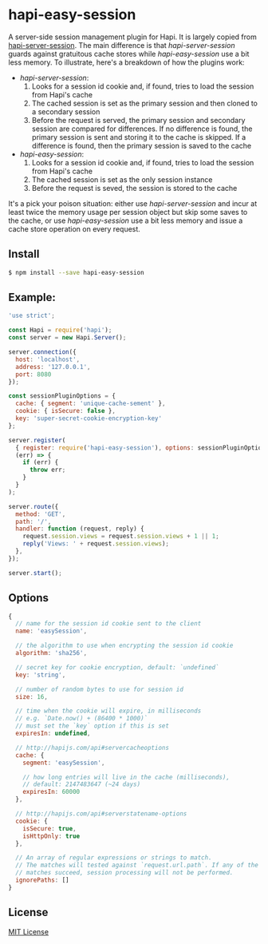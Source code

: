 # hapi-easy-session

A server-side session management plugin for Hapi. It is largely copied from
[hapi-server-session](https://github.com/btmorex/hapi-server-session). The main
difference is that *hapi-server-session* guards against gratuitous cache stores
while *hapi-easy-session* use a bit less memory. To illustrate, here's a
breakdown of how the plugins work:

+ *hapi-server-session*:
    1. Looks for a session id cookie and, if found, tries to load the session
       from Hapi's cache
    2. The cached session is set as the primary session and then cloned to a
       secondary session
    3. Before the request is served, the primary session and secondary session
       are compared for differences. If no difference is found, the primary
       session is sent and storing it to the cache is skipped. If a difference
       is found, then the primary session is saved to the cache
+ *hapi-easy-session*:
    1. Looks for a session id cookie and, if found, tries to load the session
       from Hapi's cache
    2. The cached session is set as the only session instance
    3. Before the request is seved, the session is stored to the cache

It's a pick your poison situation: either use *hapi-server-session* and incur
at least twice the memory usage per session object but skip some saves to the
cache, or use *hapi-easy-session* use a bit less memory and issue a cache
store operation on every request.

## Install

```bash
$ npm install --save hapi-easy-session
```

## Example:

```javascript
'use strict';

const Hapi = require('hapi');
const server = new Hapi.Server();

server.connection({
  host: 'localhost',
  address: '127.0.0.1',
  port: 8080
});

const sessionPluginOptions = {
  cache: { segment: 'unique-cache-sement' },
  cookie: { isSecure: false },
  key: 'super-secret-cookie-encryption-key'
};

server.register(
  { register: require('hapi-easy-session'), options: sessionPluginOptions },
  (err) => {
    if (err) {
      throw err;
    }
  }
);

server.route({
  method: 'GET',
  path: '/',
  handler: function (request, reply) {
    request.session.views = request.session.views + 1 || 1;
    reply('Views: ' + request.session.views);
  },
});

server.start();
```

## Options

```javascript
{
  // name for the session id cookie sent to the client
  name: 'easySession',

  // the algorithm to use when encrypting the session id cookie
  algorithm: 'sha256',

  // secret key for cookie encryption, default: `undefined`
  key: 'string',

  // number of random bytes to use for session id
  size: 16,

  // time when the cookie will expire, in milliseconds
  // e.g. `Date.now() + (86400 * 1000)`
  // must set the `key` option if this is set
  expiresIn: undefined,

  // http://hapijs.com/api#servercacheoptions
  cache: {
    segment: 'easySession',

    // how long entries will live in the cache (milliseconds),
    // default: 2147483647 (~24 days)
    expiresIn: 60000
  },

  // http://hapijs.com/api#serverstatename-options
  cookie: {
    isSecure: true,
    isHttpOnly: true
  },

  // An array of regular expressions or strings to match.
  // The matches will tested against `request.url.path`. If any of the
  // matches succeed, session processing will not be performed.
  ignorePaths: []
}
```

## License

[MIT License](http://jsumners.mit-license.org/)
